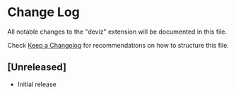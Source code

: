 # Change Log

All notable changes to the "deviz" extension will be documented in this file.

Check [Keep a Changelog](http://keepachangelog.com/) for recommendations on how to structure this file.

## [Unreleased]

- Initial release